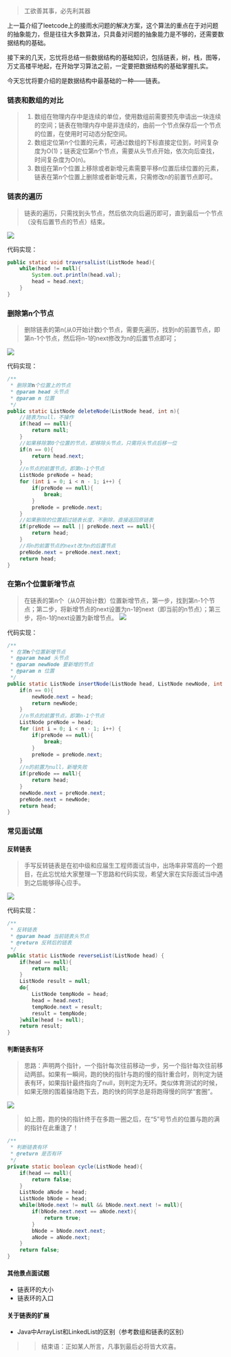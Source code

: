 > 工欲善其事，必先利其器

上一篇介绍了leetcode上的接雨水问题的解决方案，这个算法的重点在于对问题的抽象能力，但是往往大多数算法，只具备对问题的抽象能力是不够的，还需要数据结构的基础。

接下来的几天，忘忧将总结一些数据结构的基础知识，包括链表，树，栈，图等，万丈高楼平地起，在开始学习算法之前，一定要把数据结构的基础掌握扎实。

今天忘忧将要介绍的是数据结构中最基础的一种——链表。

### 链表和数组的对比
> 1. 数组在物理内存中是连续的单位，使用数组前需要预先申请出一块连续的空间；链表在物理内存中是非连续的，由前一个节点保存后一个节点的位置，在使用时可动态分配空间。
> 2. 数组定位第n个位置的元素，可通过数组的下标直接定位到，时间复杂度为O(1)；链表定位第n个节点，需要从头节点开始，依次向后查找，时间复杂度为O(n)。
> 3. 数组在第n个位置上移除或者新增元素需要平移n位置后续位置的元素，链表在第n个位置上删除或者新增元素，只需修改n的前置节点即可。

### 链表的遍历

> 链表的遍历，只需找到头节点，然后依次向后遍历即可，直到最后一个节点（没有后置节点的节点）结束。

![](https://mmbiz.qpic.cn/mmbiz_png/ap0KQVQrVrbYdNBDJ70yfHEpNC6lXARiaia7yvLZPemXpSvF7rO7ia4iahpmXN5VqwW7lKiajeV0ycjvcHiaHp8Qibdag/0?wx_fmt=png)

代码实现：
```java
public static void traversalList(ListNode head){
    while(head != null){
        System.out.println(head.val);
        head = head.next;
    }
}
```
### 删除第n个节点
> 删除链表的第n(从0开始计数)个节点，需要先遍历，找到n的前置节点，即第n-1个节点，然后将n-1的next修改为n的后置节点即可；

![](https://mmbiz.qpic.cn/mmbiz_png/ap0KQVQrVrbYdNBDJ70yfHEpNC6lXARiaqU44yAIwICbaTbAwDvKeCC1duswFAMLpaW7oxkl4R0xkyQaAqfyq8A/0?wx_fmt=png)

代码实现：
```java
/**
 * 删除第n个位置上的节点
 * @param head 头节点
 * @param n 位置
 */
public static ListNode deleteNode(ListNode head, int n){
    //链表为null，不操作
    if(head == null){
        return null;
    }
    //如果移除第0个位置的节点，即移除头节点，只需将头节点后移一位
    if(n == 0){
        return head.next;
    }
    //n节点的前置节点，即第n-1个节点
    ListNode preNode = head;
    for (int i = 0; i < n - 1; i++) {
        if(preNode == null){
            break;
        }
        preNode = preNode.next;
    }
    //如果删除的位置超过链表长度，不删除，直接返回原链表
    if(preNode == null || preNode.next == null){
        return head;
    }
    //将n的前置节点的next改为n的后置节点
    preNode.next = preNode.next.next;
    return head;
}
```

### 在第n个位置新增节点
> 在链表的第n个（从0开始计数）位置新增节点，第一步，找到第n-1个节点；第二步，将新增节点的next设置为n-1的next（即当前的n节点）；第三步，将n-1的next设置为新增节点。
![](https://mmbiz.qpic.cn/mmbiz_png/ap0KQVQrVrbYdNBDJ70yfHEpNC6lXARiaciagwleSXysiaR3HJnE3AjRnFqDAcktO3KCTO7iaQYyaibaqicePmX8PApA/0?wx_fmt=png)

代码实现：
```java
/**
 * 在第n个位置新增节点
 * @param head 头节点
 * @param newNode 要新增的节点
 * @param n 位置
 */
public static ListNode insertNode(ListNode head, ListNode newNode, int n){
    if(n == 0){
        newNode.next = head;
        return newNode;
    }
    //n节点的前置节点，即第n-1个节点
    ListNode preNode = head;
    for (int i = 0; i < n - 1; i++) {
        if(preNode == null){
            break;
        }
        preNode = preNode.next;
    }
    //n的前置为null，新增失败
    if(preNode == null){
        return head;
    }
    newNode.next = preNode.next;
    preNode.next = newNode;
    return head;
}
```

### 常见面试题
#### 反转链表
> 手写反转链表是在初中级和应届生工程师面试当中，出场率非常高的一个题目，在此忘忧给大家整理一下思路和代码实现，希望大家在实际面试当中遇到之后能够得心应手。

![](https://mmbiz.qpic.cn/mmbiz_png/ap0KQVQrVrbYdNBDJ70yfHEpNC6lXARiakDotQRIkEvRyU6ibMibfb2Cq0er4B4icJOXsvTwibzmJunPPqU9flaAhkQ/0?wx_fmt=png)

代码实现：
```java
/**
 * 反转链表
 * @param head 当前链表头节点
 * @return 反转后的链表
 */
public static ListNode reverseList(ListNode head) {
    if(head == null){
        return null;
    }
    ListNode result = null;
    do{
        ListNode tempNode = head;
        head = head.next;
        tempNode.next = result;
        result = tempNode;
    }while(head != null);
    return result;
}
```

#### 判断链表有环
> 思路：声明两个指针，一个指针每次往前移动一步，另一个指针每次往前移动两部。如果有一瞬间，跑的快的指针与跑的慢的指针重合时，则判定为链表有环，如果指针最终指向了null，则判定为无环。类似体育测试的时候，如果无限的围着操场跑下去，跑的快的同学总是将跑得慢的同学“套圈”。

![](https://mmbiz.qpic.cn/mmbiz_png/ap0KQVQrVrbYdNBDJ70yfHEpNC6lXARia2Hic5jaF9DmxtEzSTegP7QrDzG4VhufVk1qJcm8D97uZclCmDwEzlFQ/0?wx_fmt=png)

> 如上图，跑的快的指针终于在多跑一圈之后，在“5”号节点的位置与跑的满的指针在此重逢了！

```java
/**
 * 判断链表有环
 * @return 是否有环
 */
private static boolean cycle(ListNode head){
    if(head == null){
        return false;
    }
    ListNode aNode = head;
    ListNode bNode = head;
    while(bNode.next != null && bNode.next.next != null){
        if(bNode.next.next == aNode.next){
            return true;
        }
        bNode = bNode.next.next;
        aNode = aNode.next;
    }
    return false;
}
```

#### 其他景点面试题
- 链表环的大小
- 链表环的入口

#### 关于链表的扩展
- Java中ArrayList和LinkedList的区别（参考数组和链表的区别）

>> 结束语：正如某人所言，凡事到最后必将皆大欢喜。
